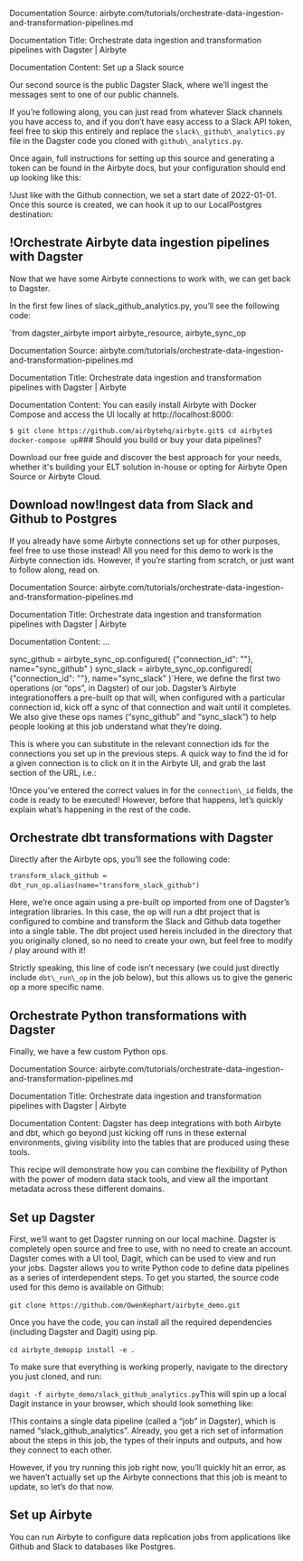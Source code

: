 Documentation Source:
airbyte.com/tutorials/orchestrate-data-ingestion-and-transformation-pipelines.md

Documentation Title:
Orchestrate data ingestion and transformation pipelines with Dagster | Airbyte

Documentation Content:
Set up a Slack source

Our second source is the public Dagster Slack, where we’ll ingest the messages sent to one of our public channels.

If you’re following along, you can just read from whatever Slack channels you have access to, and if you don’t have easy access to a Slack API token, feel free to skip this entirely and replace the `slack\_github\_analytics.py` file in the Dagster code you cloned with `github\_analytics.py`.

Once again, full instructions for setting up this source and generating a token can be found in the Airbyte docs, but your configuration should end up looking like this:

!Just like with the Github connection, we set a start date of 2022-01-01. Once this source is created, we can hook it up to our LocalPostgres destination:

!Orchestrate Airbyte data ingestion pipelines with Dagster
---------------------------------------------------------

Now that we have some Airbyte connections to work with, we can get back to Dagster.

In the first few lines of slack\_github\_analytics.py, you’ll see the following code:

`from dagster_airbyte import airbyte_resource, airbyte_sync_op



Documentation Source:
airbyte.com/tutorials/orchestrate-data-ingestion-and-transformation-pipelines.md

Documentation Title:
Orchestrate data ingestion and transformation pipelines with Dagster | Airbyte

Documentation Content:
You can easily install Airbyte with Docker Compose and access the UI locally at http://localhost:8000:

`$ git clone https://github.com/airbytehq/airbyte.git$ cd airbyte$ docker-compose up`### Should you build or buy your data pipelines?

Download our free guide and discover the best approach for your needs, whether it's building your ELT solution in-house or opting for Airbyte Open Source or Airbyte Cloud.

Download now!Ingest data from Slack and Github to Postgres
---------------------------------------------

If you already have some Airbyte connections set up for other purposes, feel free to use those instead! All you need for this demo to work is the Airbyte connection ids. However, if you’re starting from scratch, or just want to follow along, read on.



Documentation Source:
airbyte.com/tutorials/orchestrate-data-ingestion-and-transformation-pipelines.md

Documentation Title:
Orchestrate data ingestion and transformation pipelines with Dagster | Airbyte

Documentation Content:
…

sync_github = airbyte_sync_op.configured(
 {"connection_id": ""}, name="sync_github"
)
sync_slack = airbyte_sync_op.configured(
 {"connection_id": ""}, name="sync_slack"
)`Here, we define the first two operations (or “ops”, in Dagster) of our job. Dagster’s Airbyte integrationoffers a pre-built op that will, when configured with a particular connection id, kick off a sync of that connection and wait until it completes. We also give these ops names (“sync\_github” and “sync\_slack”) to help people looking at this job understand what they’re doing.

This is where you can substitute in the relevant connection ids for the connections you set up in the previous steps. A quick way to find the id for a given connection is to click on it in the Airbyte UI, and grab the last section of the URL, i.e.:

!Once you’ve entered the correct values in for the `connection\_id` fields, the code is ready to be executed! However, before that happens, let’s quickly explain what’s happening in the rest of the code.

Orchestrate dbt transformations with Dagster
--------------------------------------------

Directly after the Airbyte ops, you’ll see the following code:

`transform_slack_github = dbt_run_op.alias(name="transform_slack_github")`‍

Here, we’re once again using a pre-built op imported from one of Dagster’s integration libraries. In this case, the op will run a dbt project that is configured to combine and transform the Slack and Github data together into a single table. The dbt project used hereis included in the directory that you originally cloned, so no need to create your own, but feel free to modify / play around with it!

Strictly speaking, this line of code isn’t necessary (we could just directly include `dbt\_run\_op` in the job below), but this allows us to give the generic op a more specific name.

Orchestrate Python transformations with Dagster
-----------------------------------------------

Finally, we have a few custom Python ops.



Documentation Source:
airbyte.com/tutorials/orchestrate-data-ingestion-and-transformation-pipelines.md

Documentation Title:
Orchestrate data ingestion and transformation pipelines with Dagster | Airbyte

Documentation Content:
Dagster has deep integrations with both Airbyte and dbt, which go beyond just kicking off runs in these external environments, giving visibility into the tables that are produced using these tools.

This recipe will demonstrate how you can combine the flexibility of Python with the power of modern data stack tools, and view all the important metadata across these different domains.

Set up Dagster
--------------

First, we’ll want to get Dagster running on our local machine. Dagster is completely open source and free to use, with no need to create an account. Dagster comes with a UI tool, Dagit, which can be used to view and run your jobs. Dagster allows you to write Python code to define data pipelines as a series of interdependent steps. To get you started, the source code used for this demo is available on Github:

`git clone https://github.com/OwenKephart/airbyte_demo.git`‍

Once you have the code, you can install all the required dependencies (including Dagster and Dagit) using pip.

`cd airbyte_demopip install -e .`‍

To make sure that everything is working properly, navigate to the directory you just cloned, and run:

`dagit -f airbyte_demo/slack_github_analytics.py`This will spin up a local Dagit instance in your browser, which should look something like:

!This contains a single data pipeline (called a “job” in Dagster), which is named “slack\_github\_analytics”. Already, you get a rich set of information about the steps in this job, the types of their inputs and outputs, and how they connect to each other.

However, if you try running this job right now, you’ll quickly hit an error, as we haven’t actually set up the Airbyte connections that this job is meant to update, so let’s do that now.

Set up Airbyte
--------------

You can run Airbyte to configure data replication jobs from applications like Github and Slack to databases like Postgres.



